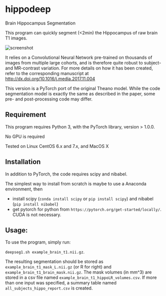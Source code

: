 # hippodeep
Brain Hippocampus Segmentation

This program can quickly segment (<2min) the Hippocampus of raw brain T1 images.


![screenshot](blink.gif?raw=True)

It relies on a Convolutional Neural Network pre-trained on thousands of images from multiple large cohorts, and is therefore quite robust to subject- and MR-contrast variation.
For more details on how it has been created, refer to the corresponding manuscript at http://dx.doi.org/10.1016/j.media.2017.11.004

This version is a PyTorch port of the original Theano model. While the code segmentation model is exactly the same as described in the paper, some pre- and post-processing code may differ.

## Requirement

This program requires Python 3, with the PyTorch library, version > 1.0.0.

No GPU is required

Tested on Linux CentOS 6.x and 7.x, and MacOS X

## Installation

In addition to PyTorch, the code requires scipy and nibabel.

The simplest way to install from scratch is maybe to use a Anaconda environment, then
* install scipy (`conda install scipy` or `pip install scipy`) and  nibabel (`pip install nibabel`)
* get pytorch for python from `https://pytorch.org/get-started/locally/`. CUDA is not necessary.


## Usage:
To use the program, simply run:

`deepseg1.sh example_brain_t1.nii.gz`.

The resulting segmentation should be stored as `example_brain_t1_mask_L.nii.gz` (or R for right) and `example_brain_t1_brain_mask.nii.gz`.  The mask volumes (in mm^3) are stored in a csv file named `example_brain_t1_hippoLR_volumes.csv`.  If more than one input was specified, a summary table named `all_subjects_hippo_report.csv` is created.
